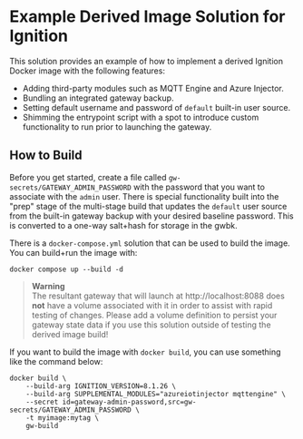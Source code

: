 # Example Derived Image Solution for Ignition

This solution provides an example of how to implement a derived Ignition Docker image with the following features:

- Adding third-party modules such as MQTT Engine and Azure Injector.
- Bundling an integrated gateway backup.
- Setting default username and password of `default` built-in user source.
- Shimming the entrypoint script with a spot to introduce custom functionality to run prior to launching the gateway.

## How to Build

Before you get started, create a file called `gw-secrets/GATEWAY_ADMIN_PASSWORD` with the password that you want to associate with the `admin` user.  There is special functionality built into the "prep" stage of the multi-stage build that updates the `default` user source from the built-in gateway backup with your desired baseline password.  This is converted to a one-way salt+hash for storage in the gwbk.

There is a `docker-compose.yml` solution that can be used to build the image.  You can build+run the image with:

```
docker compose up --build -d
```

> **Warning** <br/> The resultant gateway that will launch at http://localhost:8088 does **not** have a volume associated with it in order to assist with rapid testing of changes. Please add a volume definition to persist your gateway state data if you use this solution outside of testing the derived image build!

If you want to build the image with `docker build`, you can use something like the command below:

```
docker build \
    --build-arg IGNITION_VERSION=8.1.26 \
    --build-arg SUPPLEMENTAL_MODULES="azureiotinjector mqttengine" \
    --secret id=gateway-admin-password,src=gw-secrets/GATEWAY_ADMIN_PASSWORD \
    -t myimage:mytag \
    gw-build
```
